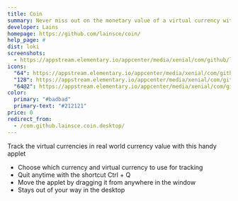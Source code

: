 ```yaml
---
title: Coin
summary: Never miss out on the monetary value of a virtual currency with this handy applet
developer: Lains
homepage: https://github.com/lainsce/coin/
help_page: #
dist: loki
screenshots:
  - https://appstream.elementary.io/appcenter/media/xenial/com/github/lainsce.coin.desktop/BF2CB016EE0E9C2D95146871FA789D3F/screenshots/image-1_orig.png
icons:
  "64": https://appstream.elementary.io/appcenter/media/xenial/com/github/lainsce.coin.desktop/BF2CB016EE0E9C2D95146871FA789D3F/icons/64x64/com.github.lainsce.coin_com.github.lainsce.coin.png
  "128": https://appstream.elementary.io/appcenter/media/xenial/com/github/lainsce.coin.desktop/BF2CB016EE0E9C2D95146871FA789D3F/icons/128x128/com.github.lainsce.coin_com.github.lainsce.coin.png
  "64@2": https://appstream.elementary.io/appcenter/media/xenial/com/github/lainsce.coin.desktop/BF2CB016EE0E9C2D95146871FA789D3F/icons/64x64@2/com.github.lainsce.coin_com.github.lainsce.coin.png
color:
  primary: "#badbad"
  primary-text: "#212121"
price: 0
redirect_from:
  - /com.github.lainsce.coin.desktop/
---
```


<p>Track the virtual currencies in real world currency value with this handy applet</p>
<ul>
  <li>Choose which currency and virtual currency to use for tracking</li>
  <li>Quit anytime with the shortcut Ctrl + Q</li>
  <li>Move the applet by dragging it from anywhere in the window</li>
  <li>Stays out of your way in the desktop</li>
</ul>